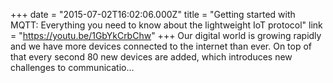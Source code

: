 +++
date = "2015-07-02T16:02:06.000Z"
title = "Getting started with MQTT: Everything you need to know about the lightweight IoT protocol"
link = "https://youtu.be/1GbYkCrbChw"
+++
Our digital world is growing rapidly and we have more devices connected to the internet than ever. On top of that every second 80 new devices are added, which introduces new challenges to communicatio…